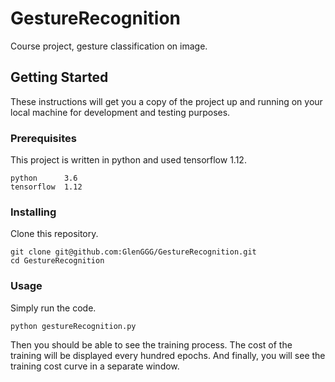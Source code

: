 # GestureRecognition

Course project, gesture classification on image.

## Getting Started

These instructions will get you a copy of the project up and running on your local machine for development and testing purposes.

### Prerequisites

This project is written in python and used tensorflow 1.12.

```
python		3.6
tensorflow	1.12
```

### Installing

Clone this repository.

```
git clone git@github.com:GlenGGG/GestureRecognition.git
cd GestureRecognition
```

### Usage

Simply run the code.

```
python gestureRecognition.py
```

Then you should be able to see the training process. The cost of the training will be displayed every hundred epochs. And finally, you will see the training cost curve in a separate window.